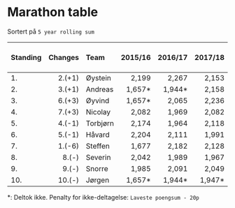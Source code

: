 # Marathon table

Sortert på `5 year rolling sum`

| Standing | Changes | Team       | 2015/16  | 2016/17  | 2017/18 | 2018/19 | 2019/20 | 2020/21 | 2021/22 | 5 year rolling sum | Sum       |
| :------- | ------: | :--------- | -------: | -------: | ------: | ------: | ------: | ----:   | ----:   | ------------:      | -------:  |
| 1.       | 2.(+1)  | Øystein    | 2,199    | 2,267    | 2,153   | 2,220   | 2,244   | 2,446   | 2,532   | 11,595             | 16,061    |
| 2.       | 3.(+1)  | Andreas    | 1,657*   | 1,944*   | 2,158   | 2,318   | 2,222   | 2,362   | 2,529   | 11,589             | 15,190    |
| 3.       | 6.(+3)  | Øyvind     | 1,657*   | 2,065    | 2,236   | 2,066   | 2,119   | 2,368   | 2,569   | 11,358             | 15,080    |
| 4.       | 7.(+3)  | Nicolay    | 2,082    | 1,969    | 2,082   | 2,147   | 2,296   | 2,340   | 2,472   | 11,337             | 15,388    |
| 5.       | 4.(-1)  | Torbjørn   | 2,174    | 1,964    | 2,118   | 2,047   | 2,090   | 2,379   | 2,542   | 11,176             | 15,314    |
| 6.       | 5.(-1)  | Håvard     | 2,204    | 2,111    | 1,991   | 2,153   | 2,345   | 2,331   | 2,335   | 11,155             | 15,470    |
| 7.       | 1.(-6)  | Steffen    | 1,677    | 2,182    | 2,128   | 2,437   | 2,271   | 2,316   | 1,776   | 10,928             | 14,787    |
| 8.       | 8.(-)   | Severin    | 2,042    | 1,989    | 1,967   | 2,098   | 2,313   | 2,326   | 2,230   | 10,934             | 14,965    |
| 9.       | 9.(-)   | Snorre     | 1,985    | 2,091    | 2,049   | 2,015   | 2,152   | 2,302   | 2,274   | 10,792             | 14,868    |
| 10.      | 10.(-)  | Jørgen     | 1,657*   | 1,944*   | 1,947*  | 1,995*  | 2,070*  | 2,319   | 2,362   | 10,693             | 14,294    |

*: Deltok ikke. Penalty for ikke-deltagelse: `Laveste poengsum - 20p`
